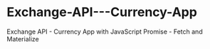 # Exchange-API---Currency-App
Exchange API - Currency App with JavaScript Promise - Fetch and  Materialize
